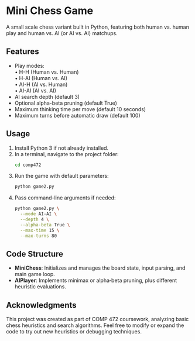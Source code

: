 # Mini Chess Game

A small scale chess variant built in Python, featuring both human vs. human play and human vs. AI (or AI vs. AI) matchups.

## Features
- Play modes:  
  • H-H   (Human vs. Human)  
  • H-AI  (Human vs. AI)  
  • AI-H  (AI vs. Human)  
  • AI-AI (AI vs. AI)  
- AI search depth (default 3)  
- Optional alpha-beta pruning (default True)  
- Maximum thinking time per move (default 10 seconds)  
- Maximum turns before automatic draw (default 100)

## Usage
1. Install Python 3 if not already installed.  
2. In a terminal, navigate to the project folder:  
   ```bash
   cd comp472
   ```
3. Run the game with default parameters:  
   ```bash
   python game2.py
   ```
4. Pass command-line arguments if needed:  
   ```bash
   python game2.py \
     --mode AI-AI \
     --depth 4 \
     --alpha-beta True \
     --max-time 15 \
     --max-turns 80
   ```

## Code Structure
- **MiniChess**: Initializes and manages the board state, input parsing, and main game loop.  
- **AIPlayer**: Implements minimax or alpha‐beta pruning, plus different heuristic evaluations.

## Acknowledgments
This project was created as part of COMP 472 coursework, analyzing basic chess heuristics and search algorithms. Feel free to modify or expand the code to try out new heuristics or debugging techniques.